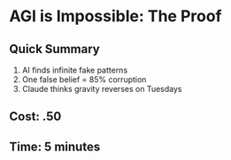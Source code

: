 ﻿# AGI is Impossible: The Proof

## Quick Summary
1. AI finds infinite fake patterns
2. One false belief = 85% corruption
3. Claude thinks gravity reverses on Tuesdays

## Cost: .50
## Time: 5 minutes
